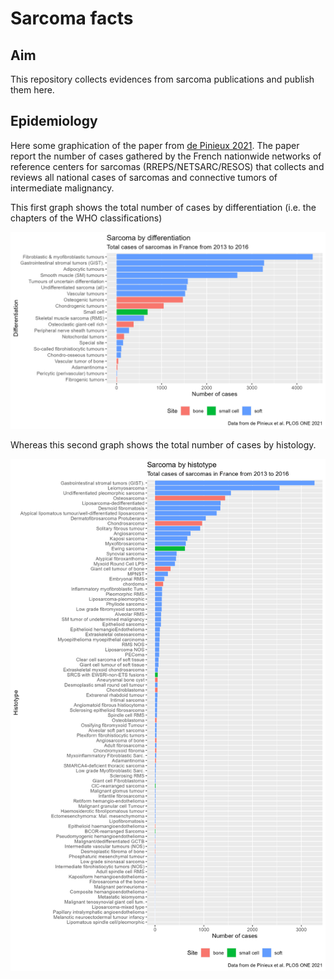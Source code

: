 # Sarcoma facts

## Aim
This repository collects evidences from sarcoma publications and publish them here. 

## Epidemiology
Here some graphication of the paper from [de Pinieux 2021](https://pubmed.ncbi.nlm.nih.gov/33630918/). The paper report the number of cases gathered by the French nationwide networks of reference centers for sarcomas (RREPS/NETSARC/RESOS) that collects and reviews all national cases of sarcomas and connective tumors of intermediate malignancy.

This first graph shows the total number of cases by differentiation (i.e. the chapters of the WHO classifications)

![](https://raw.githubusercontent.com/slrenne/sarcoma_facts/main/output/pinieuxTotDiff.png)

Whereas this second graph shows the total number of cases by histology. 

![](https://raw.githubusercontent.com/slrenne/sarcoma_facts/main/output/pinieuxTotHisto.png)
